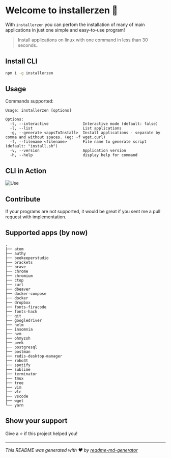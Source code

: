 # Welcome to installerzen 👑
With `installerzen` you can perfom the installation of many of main applications in just one simple and easy-to-use program!

> Install applications on linux with one command in less than 30 seconds..

## Install CLI

```sh
npm i -g installerzen
```

## Usage
Commands supported:
```
Usage: installerzen [options]

Options:
  -t, --interactive               Interactive mode (default: false)
  -l, --list                      List applications
  -g, --generate <appsToInstall>  Install applications - separate by comma and without spaces. (eg: -f wget,curl)
  -f, --filename <filename>       File name to generate script (default: "install.sh")
  -v, --version                   Application version
  -h, --help                      display help for command
```
## CLI in Action
![Use](http://jfollmann.com/installerzen/handson.gif)

## Contribute

If your programs are not supported, it would be great if you sent me a pull request with implementation.

## Supported apps (by now)

```
.
├── atom
├── authy
├── beekeeperstudio
├── brackets
├── brave
├── chrome
├── chromium
├── ctop
├── curl
├── dbeaver
├── docker-compose
├── docker
├── dropbox
├── fonts-firacode
├── fonts-hack
├── git
├── googledriver
├── helm
├── insomnia
├── nvm
├── ohmyzsh
├── peek
├── postgresql
├── postman
├── redis-desktop-manager
├── robo3t
├── spotify
├── sublime
├── terminator
├── tmux
├── tree
├── vim
├── vlc
├── vscode
├── wget
└── yarn
```

## Show your support

Give a ⭐️ if this project helped you!

***
_This README was generated with ❤️ by [readme-md-generator](https://github.com/kefranabg/readme-md-generator)_
